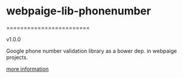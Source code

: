 # webpaige-lib-phonenumber
========================

v1.0.0

Google phone number validation library as a bower dep. in webpaige projects.

[more information](https://code.google.com/p/libphonenumber/)




